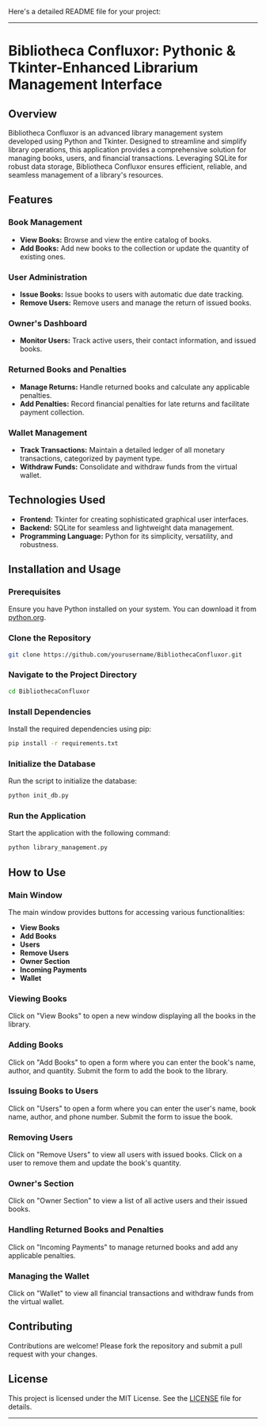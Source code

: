 Here's a detailed README file for your project:

---

# Bibliotheca Confluxor: Pythonic & Tkinter-Enhanced Librarium Management Interface

## Overview

Bibliotheca Confluxor is an advanced library management system developed using Python and Tkinter. Designed to streamline and simplify library operations, this application provides a comprehensive solution for managing books, users, and financial transactions. Leveraging SQLite for robust data storage, Bibliotheca Confluxor ensures efficient, reliable, and seamless management of a library's resources.

## Features

### Book Management
- **View Books:** Browse and view the entire catalog of books.
- **Add Books:** Add new books to the collection or update the quantity of existing ones.

### User Administration
- **Issue Books:** Issue books to users with automatic due date tracking.
- **Remove Users:** Remove users and manage the return of issued books.

### Owner's Dashboard
- **Monitor Users:** Track active users, their contact information, and issued books.

### Returned Books and Penalties
- **Manage Returns:** Handle returned books and calculate any applicable penalties.
- **Add Penalties:** Record financial penalties for late returns and facilitate payment collection.

### Wallet Management
- **Track Transactions:** Maintain a detailed ledger of all monetary transactions, categorized by payment type.
- **Withdraw Funds:** Consolidate and withdraw funds from the virtual wallet.

## Technologies Used
- **Frontend:** Tkinter for creating sophisticated graphical user interfaces.
- **Backend:** SQLite for seamless and lightweight data management.
- **Programming Language:** Python for its simplicity, versatility, and robustness.

## Installation and Usage

### Prerequisites
Ensure you have Python installed on your system. You can download it from [python.org](https://www.python.org/).

### Clone the Repository
```bash
git clone https://github.com/yourusername/BibliothecaConfluxor.git
```

### Navigate to the Project Directory
```bash
cd BibliothecaConfluxor
```

### Install Dependencies
Install the required dependencies using pip:
```bash
pip install -r requirements.txt
```

### Initialize the Database
Run the script to initialize the database:
```bash
python init_db.py
```

### Run the Application
Start the application with the following command:
```bash
python library_management.py
```

## How to Use

### Main Window
The main window provides buttons for accessing various functionalities:
- **View Books**
- **Add Books**
- **Users**
- **Remove Users**
- **Owner Section**
- **Incoming Payments**
- **Wallet**

### Viewing Books
Click on "View Books" to open a new window displaying all the books in the library.

### Adding Books
Click on "Add Books" to open a form where you can enter the book's name, author, and quantity. Submit the form to add the book to the library.

### Issuing Books to Users
Click on "Users" to open a form where you can enter the user's name, book name, author, and phone number. Submit the form to issue the book.

### Removing Users
Click on "Remove Users" to view all users with issued books. Click on a user to remove them and update the book's quantity.

### Owner's Section
Click on "Owner Section" to view a list of all active users and their issued books.

### Handling Returned Books and Penalties
Click on "Incoming Payments" to manage returned books and add any applicable penalties.

### Managing the Wallet
Click on "Wallet" to view all financial transactions and withdraw funds from the virtual wallet.

## Contributing
Contributions are welcome! Please fork the repository and submit a pull request with your changes.

## License
This project is licensed under the MIT License. See the [LICENSE](LICENSE) file for details.

---

